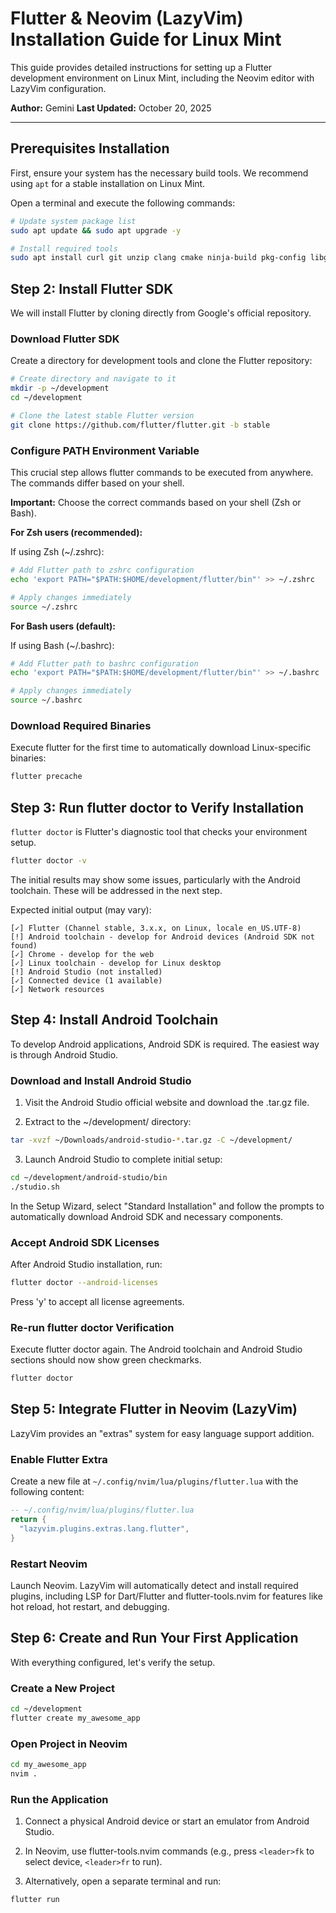 # Flutter & Neovim (LazyVim) Installation Guide for Linux Mint

This guide provides detailed instructions for setting up a Flutter development environment on Linux Mint, including the Neovim editor with LazyVim configuration.

**Author:** Gemini
**Last Updated:** October 20, 2025

---

## Prerequisites Installation

First, ensure your system has the necessary build tools. We recommend using `apt` for a stable installation on Linux Mint.

Open a terminal and execute the following commands:

```bash
# Update system package list
sudo apt update && sudo apt upgrade -y

# Install required tools
sudo apt install curl git unzip clang cmake ninja-build pkg-config libgtk-3-dev liblzma-dev
```

## Step 2: Install Flutter SDK

We will install Flutter by cloning directly from Google's official repository.

### Download Flutter SDK

Create a directory for development tools and clone the Flutter repository:

```bash
# Create directory and navigate to it
mkdir -p ~/development
cd ~/development

# Clone the latest stable Flutter version
git clone https://github.com/flutter/flutter.git -b stable
```

### Configure PATH Environment Variable

This crucial step allows flutter commands to be executed from anywhere. The commands differ based on your shell.

**Important:** Choose the correct commands based on your shell (Zsh or Bash).

**For Zsh users (recommended):**

If using Zsh (~/.zshrc):

```bash
# Add Flutter path to zshrc configuration
echo 'export PATH="$PATH:$HOME/development/flutter/bin"' >> ~/.zshrc

# Apply changes immediately
source ~/.zshrc
```

**For Bash users (default):**

If using Bash (~/.bashrc):

```bash
# Add Flutter path to bashrc configuration
echo 'export PATH="$PATH:$HOME/development/flutter/bin"' >> ~/.bashrc

# Apply changes immediately
source ~/.bashrc
```

### Download Required Binaries

Execute flutter for the first time to automatically download Linux-specific binaries:

```bash
flutter precache
```

## Step 3: Run flutter doctor to Verify Installation

`flutter doctor` is Flutter's diagnostic tool that checks your environment setup.

```bash
flutter doctor -v
```

The initial results may show some issues, particularly with the Android toolchain. These will be addressed in the next step.

Expected initial output (may vary):
```
[✓] Flutter (Channel stable, 3.x.x, on Linux, locale en_US.UTF-8)
[!] Android toolchain - develop for Android devices (Android SDK not found)
[✓] Chrome - develop for the web
[✓] Linux toolchain - develop for Linux desktop
[!] Android Studio (not installed)
[✓] Connected device (1 available)
[✓] Network resources
```

## Step 4: Install Android Toolchain

To develop Android applications, Android SDK is required. The easiest way is through Android Studio.

### Download and Install Android Studio

1. Visit the Android Studio official website and download the .tar.gz file.

2. Extract to the ~/development/ directory:
```bash
tar -xvzf ~/Downloads/android-studio-*.tar.gz -C ~/development/
```

3. Launch Android Studio to complete initial setup:
```bash
cd ~/development/android-studio/bin
./studio.sh
```

In the Setup Wizard, select "Standard Installation" and follow the prompts to automatically download Android SDK and necessary components.

### Accept Android SDK Licenses

After Android Studio installation, run:
```bash
flutter doctor --android-licenses
```
Press 'y' to accept all license agreements.

### Re-run flutter doctor Verification

Execute flutter doctor again. The Android toolchain and Android Studio sections should now show green checkmarks.

```bash
flutter doctor
```

## Step 5: Integrate Flutter in Neovim (LazyVim)

LazyVim provides an "extras" system for easy language support addition.

### Enable Flutter Extra

Create a new file at `~/.config/nvim/lua/plugins/flutter.lua` with the following content:

```lua
-- ~/.config/nvim/lua/plugins/flutter.lua
return {
  "lazyvim.plugins.extras.lang.flutter",
}
```

### Restart Neovim

Launch Neovim. LazyVim will automatically detect and install required plugins, including LSP for Dart/Flutter and flutter-tools.nvim for features like hot reload, hot restart, and debugging.

## Step 6: Create and Run Your First Application

With everything configured, let's verify the setup.

### Create a New Project

```bash
cd ~/development
flutter create my_awesome_app
```

### Open Project in Neovim

```bash
cd my_awesome_app
nvim .
```

### Run the Application

1. Connect a physical Android device or start an emulator from Android Studio.

2. In Neovim, use flutter-tools.nvim commands (e.g., press `<leader>fk` to select device, `<leader>fr` to run).

3. Alternatively, open a separate terminal and run:
```bash
flutter run
```